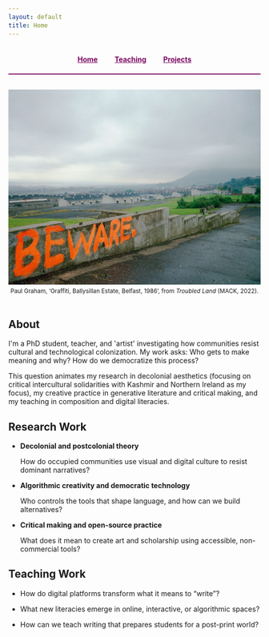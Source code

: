 ```yaml
---
layout: default
title: Home
---
```


<nav style="text-align: center; padding: 20px 0; border-bottom: 2px solid rgb(122, 6, 97); margin-bottom: 30px;">
  <a href="/" style="margin: 0 15px; color: rgb(122, 6, 97); font-weight: bold;">Home</a>
  <a href="teaching" style="margin: 0 15px; color: rgb(122, 6, 97); font-weight: bold;">Teaching</a>
  <a href="projects" style="margin: 0 15px; color: rgb(122, 6, 97); font-weight: bold;">Projects</a>
</nav>

<img title="Paul Graham, ‘Graffiti, Ballysillan Estate, Belfast, 1986’, from Troubled Land (MACK, 2022)." alt="Graffitti reading 'BEWARE' on the wall of a housing estate in Belfast, NI, taken by Paul Graham in 1986." src="assets/images/graham-beware.jpg" width="800">

<center><small>Paul Graham, ‘Graffiti, Ballysillan Estate, Belfast, 1986’, from <i>Troubled Land</i> (MACK, 2022).</small></center>

<br>

## About

I'm a PhD student, teacher, and 'artist' investigating how communities resist cultural and technological colonization. My work asks: Who gets to make meaning and why? How do we democratize this process?

This question animates my research in decolonial aesthetics (focusing on critical intercultural solidarities with Kashmir and Northern Ireland as my focus), my creative practice in generative literature and critical making, and my teaching in composition and digital literacies.

## Research Work

- __Decolonial and postcolonial theory__

    How do occupied communities use visual and digital culture to resist dominant narratives?

- __Algorithmic creativity and democratic technology__

    Who controls the tools that shape language, and how can we build alternatives?

- __Critical making and open-source practice__
    
    What does it mean to create art and scholarship using accessible, non-commercial tools?

## Teaching Work

- How do digital platforms transform what it means to “write”?

- What new literacies emerge in online, interactive, or algorithmic spaces?

- How can we teach writing that prepares students for a post-print world?
